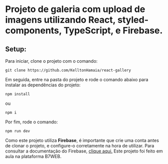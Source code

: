 
# Projeto de galeria com upload de imagens utilizando React, styled-components, TypeScript, e Firebase.

## Setup:
Para iniciar, clone o projeto com o comando:

	git clone https://github.com/KelltonHamaia/react-gallery
Em seguida, entre na pasta do projeto e rode o comando abaixo para instalar as dependências do projeto:

    npm install
ou

    npm i

Por fim, rode o comando:

    npm run dev

Como este projeto utiliza **Firebase**, é importante que crie uma conta antes de clonar o projeto, e configure-o corretamente na hora de utilizar. Para consultar a documentação do Firebase, [ clique aqui.](https://firebase.google.com/docs?hl=pt)
Este projeto foi feito em aula na plataforma B7WEB.
